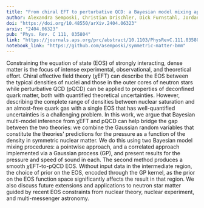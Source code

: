 ```yaml
---
title: "From chiral EFT to perturbative QCD: a Bayesian model mixing approach to symmetric nuclear matter"
author: Alexandra Semposki, Christian Drischler, Dick Furnstahl, Jordan Melendez, and Daniel Phillips
doi: "https://doi.org/10.48550/arXiv.2404.06323" 
arxiv: "2404.06323"
pub: "Phys. Rev. C 111, 035804"
link: "https://journals.aps.org/prc/abstract/10.1103/PhysRevC.111.035804"
notebook_link: "https://github.com/asemposki/symmetric-matter-bmm"
---
```


Constraining the equation of state (EOS) of strongly interacting, dense matter is the focus of intense experimental, observational, and theoretical effort. Chiral effective field theory ($\chi$EFT) can describe the EOS between the typical densities of nuclei and those in the outer cores of neutron stars while perturbative QCD (pQCD) can be applied to properties of deconfined quark matter, both with quantified theoretical uncertainties. However, describing the complete range of densities between nuclear saturation and an almost-free quark gas with a single EOS that has well-quantified uncertainties is a challenging problem. In this work, we argue that Bayesian multi-model inference from χEFT and pQCD can help bridge the gap between the two theories: we combine the Gaussian random variables that constitute the theories' predictions for the pressure as a function of the density in symmetric nuclear matter. We do this using two Bayesian model mixing procedures: a pointwise approach, and a correlated approach implemented via a Gaussian process (GP), and present results for the pressure and speed of sound in each. The second method produces a smooth $\chi$EFT-to-pQCD EOS. Without input data in the intermediate region, the choice of prior on the EOS, encoded through the GP kernel, as the prior on the EOS function space significantly affects the result in that region. We also discuss future extensions and applications to neutron star matter guided by recent EOS constraints from nuclear theory, nuclear experiment, and multi-messenger astronomy. 
